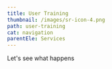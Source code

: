 ```yaml
---
title: User Training
thumbnail: /images/sr-icon-4.png
path: user-training
cat: navigation
parentEle: Services
---
```

Let's see what happens
